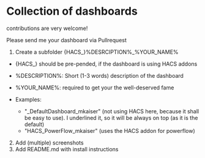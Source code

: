 # Collection of dashboards

contributions are very welcome!

Please send me your dashboard via Pullrequest

1. Create a subfolder {HACS_}%DESRCIPTION%_%YOUR_NAME%
- {HACS_} should be pre-pended, if the dashboard is using HACS addons
- %DESCRIPTION%: Short (1-3 words) description of the dashboard
- %YOUR_NAME%: required to get your the well-deserved fame 

- Examples:
  - "_DefaultDashboard_mkaiser"   (not using HACS here, because it shall be easy to use). I underlined it, so it will be always on top (as it is the default)
  - "HACS_PowerFlow_mkaiser"     (uses the HACS addon for powerflow)


2. Add (multiple) screenshots
3. Add README.md with install instructions
